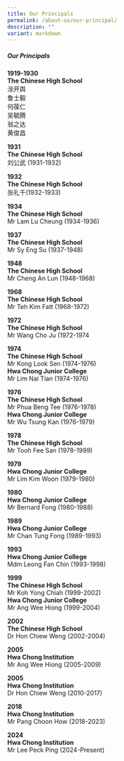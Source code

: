 ```yaml
---
title: Our Principals
permalink: /about-us/our-principal/
description: ""
variant: markdown
---
```

##### Our Principals

<p align="left"><b>1919-1930<br>The Chinese High School</b><br>涂开舆<br>鲁士毅<br>何葆仁<br>吴毓腾<br>翁之达<br>黄俊昌</p>

<p align="left"><b>1931<br>The Chinese High School</b><br>刘公武 (1931-1932)</p>

<p align="left"><b>1932<br>The Chinese High School</b><br>张礼千(1932-1933)</p>
	
<p align="left"><b>1934<br>The Chinese High School</b><br>Mr Lam Lu Cheung (1934-1936)</p>

<p align="left"><b>1937<br>The Chinese High School</b><br>Mr Sy Eng Su (1937-1948)</p>

<p align="left"><b>1948<br>The Chinese High School</b><br>Mr Cheng An Lun (1948-1968)</p>

<p align="left"><b>1968<br>The Chinese High School</b><br>Mr Teh Kim Fatt (1968-1972)</p>

<p align="left"><b>1972<br>The Chinese High School</b><br>Mr Wang Cho Ju (1972-1974</p>

<p align="left"><b>1974<br>The Chinese High School</b><br>Mr Kong Look Sen (1974-1976)<br><b>Hwa Chong Junior College</b><br>Mr Lim Nai Tian (1974-1976)</p>

<p align="left"><b>1976<br>The Chinese High School</b><br>Mr Phua Beng Tee (1976-1978)<br><b>Hwa Chong Junior College</b><br>Mr Wu Tsung Kan (1976-1979)</p>

<p align="left"><b>1978<br>The Chinese High School</b><br>Mr Tooh Fee San (1978-1999)</p>

<p align="left"><b>1979<br>Hwa Chong Junior College</b><br>Mr Lim Kim Woon (1979-1980)</p>

<p align="left"><b>1980<br>Hwa Chong Junior College</b><br>Mr Bernard Fong (1980-1988)</p>

<p align="left"><b>1989<br>Hwa Chong Junior College</b><br>Mr Chan Tung Fong (1989-1993)</p>

<p align="left"><b>1993<br>Hwa Chong Junior College</b><br>Mdm Leong Fan Chin (1993-1998)</p>

<p align="left"><b>1999<br>The Chinese High School</b><br>Mr Koh Yong Chiah (1999-2002)<br><b>Hwa Chong Junior College</b><br>Mr Ang Wee Hiong (1999-2004)</p>

<p align="left"><b>2002<br>The Chinese High School</b><br>Dr Hon Chiew Weng (2002-2004)</p>

<p align="left"><b>2005<br>Hwa Chong Institution</b><br>Mr Ang Wee Hiong (2005-2009)</p>

<p align="left"><b>2005<br>Hwa Chong Institution</b><br>Dr Hon Chiew Weng (2010-2017)</p>

<p align="left"><b>2018<br>Hwa Chong Institution</b><br>Mr Pang Choon How (2018-2023)</p>

<p align="left"><b>2024<br>Hwa Chong Institution</b><br>Mr Lee Peck Ping (2024-Present)</p>